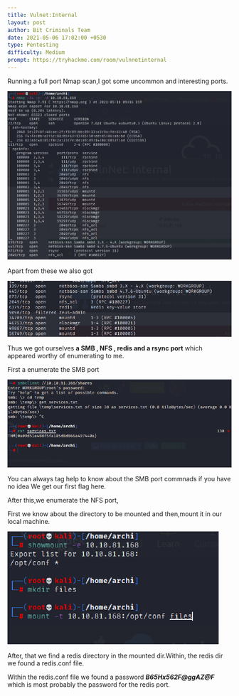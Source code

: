 ```yaml
---
title: Vulnet:Internal
layout: post
author: Bit Criminals Team
date: 2021-05-06 17:02:00 +0530
type: Pentesting
difficulty: Medium
prompt: https://tryhackme.com/room/vulnnetinternal
---
```


Running a full port Nmap scan,I got some uncommon and interesting ports.

![](/images/nmap1.png)

Apart from these we also got 

![](/images/ports.png)

Thus we got ourselves **a SMB , NFS , redis and a rsync port** which appeared worthy of enumerating to me.

First a enumerate the SMB port 

![](/images/smb.png)

You can always tag help to know about the SMB port commnads if you have no idea
We get our first flag here.

After this,we enumerate the NFS port,

First we know about the directory to be mounted and then,mount it in our local machine.

![](/images/nfs.png)

After, that we find a redis directory in the mounted dir.Within, the redis dir we found a redis.conf file.

Within the redis.conf file we found a password
***B65Hx562F@ggAZ@F***
which is most probably the password for the redis port.
